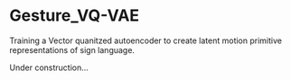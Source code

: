 # Gesture_VQ-VAE
Training a Vector quanitzed autoencoder to create latent motion primitive representations of sign language.

Under construction...
